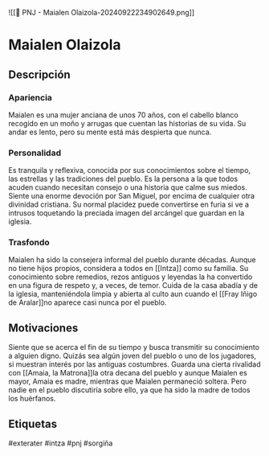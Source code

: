 ![[👤 PNJ - Maialen Olaizola-20240922234902649.png]]
# Maialen Olaizola
 
## Descripción
### Apariencia 
Maialen es una mujer anciana de unos 70 años, con el cabello blanco recogido en un moño y arrugas que cuentan las historias de su vida. Su andar es lento, pero su mente está más despierta que nunca.
### Personalidad
Es tranquila y reflexiva, conocida por sus conocimientos sobre el tiempo, las estrellas y las tradiciones del pueblo. Es la persona a la que todos acuden cuando necesitan consejo o una historia que calme sus miedos. Siente una enorme devoción por San Miguel, por encima de cualquier otra divinidad cristiana.  Su normal placidez puede convertirse en furia si ve a intrusos toquetando la preciada imagen del arcángel que guardan en la iglesia. 
### Trasfondo
Maialen ha sido la consejera informal del pueblo durante décadas. Aunque no tiene hijos propios, considera a todos en [[Intza]] como su familia. Su conocimiento sobre remedios, rezos antiguos y leyendas la ha convertido en una figura de respeto y, a veces, de temor. Cuida de la casa abadía y de la iglesia, manteniéndola limpia y abierta al culto aun cuando el [[Fray Iñigo de Aralar]]no aparece casi nunca por el pueblo. 
## Motivaciones
Siente que se acerca el fin de su tiempo y busca transmitir su conocimiento a alguien digno. Quizás sea algún joven del pueblo o uno de los jugadores, si muestran interés por las antiguas costumbres.
Guarda una cierta rivalidad con [[Amaia, la Matrona]]la otra decana del pueblo y aunque Maialen es mayor, Amaia es madre, mientras que Maialen permaneció soltera. Pero nadie en el pueblo discutiría sobre ello, ya que ha sido la madre de todos los huérfanos.

## Etiquetas
#exterater #intza #pnj  #sorgiña 